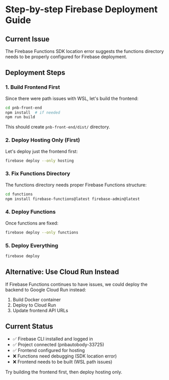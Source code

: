 # Step-by-step Firebase Deployment Guide

## Current Issue
The Firebase Functions SDK location error suggests the functions directory needs to be properly configured for Firebase deployment.

## Deployment Steps

### 1. Build Frontend First
Since there were path issues with WSL, let's build the frontend:

```bash
cd pnb-front-end
npm install  # if needed
npm run build
```

This should create `pnb-front-end/dist/` directory.

### 2. Deploy Hosting Only (First)
Let's deploy just the frontend first:

```bash
firebase deploy --only hosting
```

### 3. Fix Functions Directory
The functions directory needs proper Firebase Functions structure:

```bash
cd functions
npm install firebase-functions@latest firebase-admin@latest
```

### 4. Deploy Functions
Once functions are fixed:

```bash
firebase deploy --only functions
```

### 5. Deploy Everything
```bash
firebase deploy
```

## Alternative: Use Cloud Run Instead
If Firebase Functions continues to have issues, we could deploy the backend to Google Cloud Run instead:

1. Build Docker container
2. Deploy to Cloud Run
3. Update frontend API URLs

## Current Status
- ✅ Firebase CLI installed and logged in
- ✅ Project connected (pnbautobody-33725)
- ✅ Frontend configured for hosting
- ❌ Functions need debugging (SDK location error)
- ❌ Frontend needs to be built (WSL path issues)

Try building the frontend first, then deploy hosting only.
